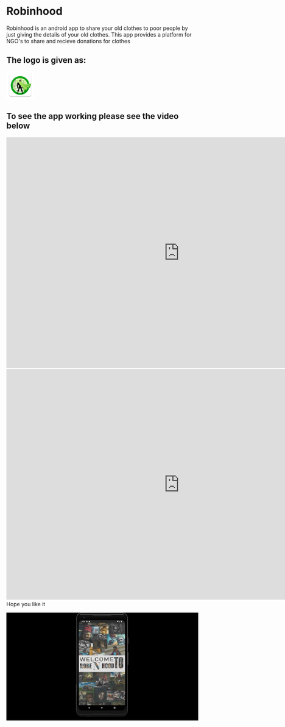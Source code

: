 # Robinhood
Robinhood is an android app to share your old clothes to poor people by just giving the details of your old clothes. This app provides a platform for NGO's to share and recieve donations for clothes


<h2>The logo is given as:</h2>
<img src ="main/res/mipmap-hdpi/superman_square.png" >

<h2>To see the app working please see the video below</h2>
<iframe width="908" height="605" src="https://www.youtube.com/embed/C0YQzDv984s" frameborder="0" allow="accelerometer; autoplay; encrypted-media; gyroscope; picture-in-picture" allowfullscreen></iframe><iframe width="908" height="605" src="https://www.youtube.com/embed/C0YQzDv984s" frameborder="0" allow="accelerometer; autoplay; encrypted-media; gyroscope; picture-in-picture" allowfullscreen></iframe>
Hope you like it

[![Robinhood App](https://raw.githubusercontent.com/bhargavyagnik/Robinhood/master/ss.png)](https://youtu.be/C0YQzDv984s "Little red riding hood - Click to Watch!")
